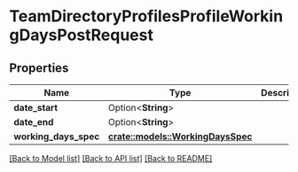 # TeamDirectoryProfilesProfileWorkingDaysPostRequest

## Properties

Name | Type | Description | Notes
------------ | ------------- | ------------- | -------------
**date_start** | Option<**String**> |  | [optional]
**date_end** | Option<**String**> |  | [optional]
**working_days_spec** | [**crate::models::WorkingDaysSpec**](WorkingDaysSpec.md) |  | 

[[Back to Model list]](../README.md#documentation-for-models) [[Back to API list]](../README.md#documentation-for-api-endpoints) [[Back to README]](../README.md)


